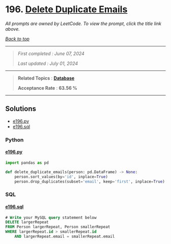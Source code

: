 # 196. [Delete Duplicate Emails](<https://leetcode.com/problems/delete-duplicate-emails>)

*All prompts are owned by LeetCode. To view the prompt, click the title link above.*

*[Back to top](<../README.md>)*

------

> *First completed : June 07, 2024*
>
> *Last updated : July 01, 2024*

------

> **Related Topics** : **[Database](<by_topic/Database.md>)**
>
> **Acceptance Rate** : **63.56 %**

------

## Solutions

- [e196.py](<../my-submissions/e196.py>)
- [e196.sql](<../my-submissions/e196.sql>)
### Python
#### [e196.py](<../my-submissions/e196.py>)
```Python
import pandas as pd

def delete_duplicate_emails(person: pd.DataFrame) -> None:
    person.sort_values(by='id', inplace=True)
    person.drop_duplicates(subset='email', keep='first', inplace=True)

```

### SQL
#### [e196.sql](<../my-submissions/e196.sql>)
```SQL
# Write your MySQL query statement below
DELETE largerRepeat 
FROM Person largerRepeat, Person smallerRepeat 
WHERE largerRepeat.id > smallerRepeat.id 
    AND largerRepeat.email = smallerRepeat.email
```

